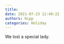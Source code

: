 ```yaml
---
title: 
date: 2021-07-23 12:49:22
authors: Ripp
categories: Holiday
---
```


 We lost a special lady.